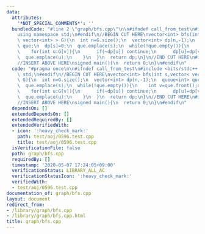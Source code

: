 ```yaml
---
data:
  attributes:
    '*NOT_SPECIAL_COMMENTS*': ''
  bundledCode: "#line 2 \"graph/bfs.cpp\"\n\n#ifndef call_from_test\n#include <bits/stdc++.h>\n\
    using namespace std;\n#endif\n//BEGIN CUT HERE\nvector<int> bfs(int s,vector<\
    \ vector<int> > G){\n  int n=G.size();\n  vector<int> dp(n,-1);\n  queue<int>\
    \ que;\n  dp[s]=0;\n  que.emplace(s);\n  while(!que.empty()){\n    int v=que.front();que.pop();\n\
    \    for(int u:G[v]){\n      if(~dp[u]) continue;\n      dp[u]=dp[v]+1;\n    \
    \  que.emplace(u);\n    }\n  }\n  return dp;\n}\n//END CUT HERE\n#ifndef call_from_test\n\
    //INSERT ABOVE HERE\nsigned main(){\n  return 0;\n}\n#endif\n"
  code: "#pragma once\n\n#ifndef call_from_test\n#include <bits/stdc++.h>\nusing namespace\
    \ std;\n#endif\n//BEGIN CUT HERE\nvector<int> bfs(int s,vector< vector<int> >\
    \ G){\n  int n=G.size();\n  vector<int> dp(n,-1);\n  queue<int> que;\n  dp[s]=0;\n\
    \  que.emplace(s);\n  while(!que.empty()){\n    int v=que.front();que.pop();\n\
    \    for(int u:G[v]){\n      if(~dp[u]) continue;\n      dp[u]=dp[v]+1;\n    \
    \  que.emplace(u);\n    }\n  }\n  return dp;\n}\n//END CUT HERE\n#ifndef call_from_test\n\
    //INSERT ABOVE HERE\nsigned main(){\n  return 0;\n}\n#endif\n"
  dependsOn: []
  extendedDependsOn: []
  extendedRequiredBy: []
  extendedVerifiedWith:
  - icon: ':heavy_check_mark:'
    path: test/aoj/0596.test.cpp
    title: test/aoj/0596.test.cpp
  isVerificationFile: false
  path: graph/bfs.cpp
  requiredBy: []
  timestamp: '2020-05-07 17:24:05+09:00'
  verificationStatus: LIBRARY_ALL_AC
  verificationStatusIcon: ':heavy_check_mark:'
  verifiedWith:
  - test/aoj/0596.test.cpp
documentation_of: graph/bfs.cpp
layout: document
redirect_from:
- /library/graph/bfs.cpp
- /library/graph/bfs.cpp.html
title: graph/bfs.cpp
---
```

